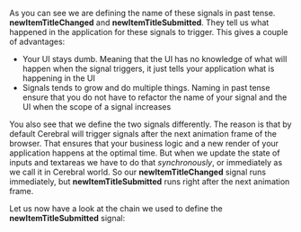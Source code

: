 As you can see we are defining the name of these signals in past tense. **newItemTitleChanged** and **newItemTitleSubmitted**. They tell us what happened in the application for these signals to trigger. This gives a couple of advantages:

* Your UI stays dumb. Meaning that the UI has no knowledge of what will happen when the signal triggers, it just tells your application what is happening in the UI
* Signals tends to grow and do multiple things. Naming in past tense ensure that you do not have to refactor the name of your signal and the UI when the scope of a signal increases

You also see that we define the two signals differently. The reason is that by default Cerebral will trigger signals after the next animation frame of the browser. That ensures that your business logic and a new render of your application happens at the optimal time. But when we update the state of inputs and textareas we have to do that *synchronously*, or immediately as we call it in Cerebral world. So our **newItemTitleChanged** signal runs immediately, but **newItemTitleSubmitted** runs right after the next animation frame.

Let us now have a look at the chain we used to define the **newItemTitleSubmitted** signal:
